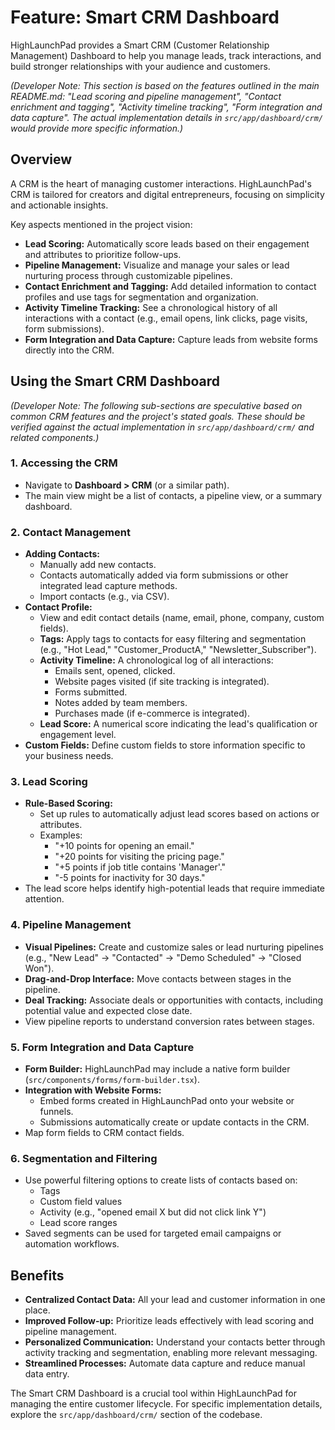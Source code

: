 # Feature: Smart CRM Dashboard

HighLaunchPad provides a Smart CRM (Customer Relationship Management) Dashboard to help you manage leads, track interactions, and build stronger relationships with your audience and customers.

*(Developer Note: This section is based on the features outlined in the main README.md: "Lead scoring and pipeline management", "Contact enrichment and tagging", "Activity timeline tracking", "Form integration and data capture". The actual implementation details in `src/app/dashboard/crm/` would provide more specific information.)*

## Overview

A CRM is the heart of managing customer interactions. HighLaunchPad's CRM is tailored for creators and digital entrepreneurs, focusing on simplicity and actionable insights.

Key aspects mentioned in the project vision:

*   **Lead Scoring:** Automatically score leads based on their engagement and attributes to prioritize follow-ups.
*   **Pipeline Management:** Visualize and manage your sales or lead nurturing process through customizable pipelines.
*   **Contact Enrichment and Tagging:** Add detailed information to contact profiles and use tags for segmentation and organization.
*   **Activity Timeline Tracking:** See a chronological history of all interactions with a contact (e.g., email opens, link clicks, page visits, form submissions).
*   **Form Integration and Data Capture:** Capture leads from website forms directly into the CRM.

## Using the Smart CRM Dashboard

*(Developer Note: The following sub-sections are speculative based on common CRM features and the project's stated goals. These should be verified against the actual implementation in `src/app/dashboard/crm/` and related components.)*

### 1. Accessing the CRM

*   Navigate to **Dashboard > CRM** (or a similar path).
*   The main view might be a list of contacts, a pipeline view, or a summary dashboard.

### 2. Contact Management

*   **Adding Contacts:**
    *   Manually add new contacts.
    *   Contacts automatically added via form submissions or other integrated lead capture methods.
    *   Import contacts (e.g., via CSV).
*   **Contact Profile:**
    *   View and edit contact details (name, email, phone, company, custom fields).
    *   **Tags:** Apply tags to contacts for easy filtering and segmentation (e.g., "Hot Lead," "Customer_ProductA," "Newsletter_Subscriber").
    *   **Activity Timeline:** A chronological log of all interactions:
        *   Emails sent, opened, clicked.
        *   Website pages visited (if site tracking is integrated).
        *   Forms submitted.
        *   Notes added by team members.
        *   Purchases made (if e-commerce is integrated).
    *   **Lead Score:** A numerical score indicating the lead's qualification or engagement level.
*   **Custom Fields:** Define custom fields to store information specific to your business needs.

### 3. Lead Scoring

*   **Rule-Based Scoring:**
    *   Set up rules to automatically adjust lead scores based on actions or attributes.
    *   Examples:
        *   "+10 points for opening an email."
        *   "+20 points for visiting the pricing page."
        *   "+5 points if job title contains 'Manager'."
        *   "-5 points for inactivity for 30 days."
*   The lead score helps identify high-potential leads that require immediate attention.

### 4. Pipeline Management

*   **Visual Pipelines:** Create and customize sales or lead nurturing pipelines (e.g., "New Lead" -> "Contacted" -> "Demo Scheduled" -> "Closed Won").
*   **Drag-and-Drop Interface:** Move contacts between stages in the pipeline.
*   **Deal Tracking:** Associate deals or opportunities with contacts, including potential value and expected close date.
*   View pipeline reports to understand conversion rates between stages.

### 5. Form Integration and Data Capture

*   **Form Builder:** HighLaunchPad may include a native form builder (`src/components/forms/form-builder.tsx`).
*   **Integration with Website Forms:**
    *   Embed forms created in HighLaunchPad onto your website or funnels.
    *   Submissions automatically create or update contacts in the CRM.
*   Map form fields to CRM contact fields.

### 6. Segmentation and Filtering

*   Use powerful filtering options to create lists of contacts based on:
    *   Tags
    *   Custom field values
    *   Activity (e.g., "opened email X but did not click link Y")
    *   Lead score ranges
*   Saved segments can be used for targeted email campaigns or automation workflows.

## Benefits

*   **Centralized Contact Data:** All your lead and customer information in one place.
*   **Improved Follow-up:** Prioritize leads effectively with lead scoring and pipeline management.
*   **Personalized Communication:** Understand your contacts better through activity tracking and segmentation, enabling more relevant messaging.
*   **Streamlined Processes:** Automate data capture and reduce manual data entry.

The Smart CRM Dashboard is a crucial tool within HighLaunchPad for managing the entire customer lifecycle. For specific implementation details, explore the `src/app/dashboard/crm/` section of the codebase.
